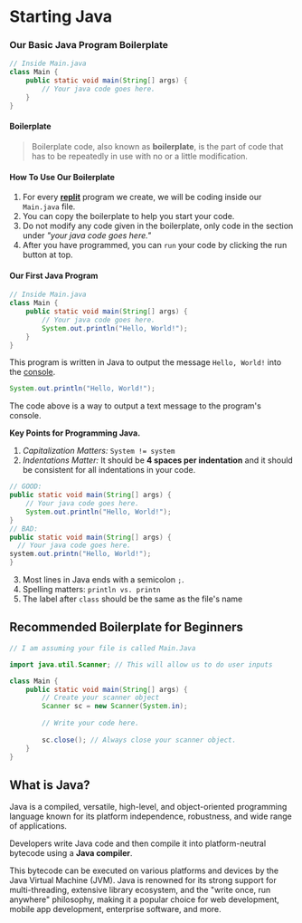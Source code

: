 # Starting Java

### Our Basic Java Program Boilerplate

```java
// Inside Main.java
class Main {
    public static void main(String[] args) {
        // Your java code goes here.
    }
}
```

#### Boilerplate

> Boilerplate code, also known as **boilerplate**, is the part of code that has to be repeatedly in use with no or a little modification.

#### How To Use Our Boilerplate

1. For every [**replit**](https://replit.com/) program we create, we will be coding inside our `Main.java` file.
2. You can copy the boilerplate to help you start your code.
3. Do not modify any code given in the boilerplate, only code in the section under _"your java code goes here."_
4. After you have programmed, you can `run` your code by clicking the run button at top.

#### Our First Java Program

```java
// Inside Main.java
class Main {
    public static void main(String[] args) {
        // Your java code goes here.
        System.out.println("Hello, World!");
    }
}
```

This program is written in Java to output the message `Hello, World!` into the [console](https://jupyterlab.readthedocs.io/en/stable/user/code\_console.html).

```java
System.out.println("Hello, World!");
```

The code above is a way to output a text message to the program's console.

**Key Points for Programming Java.**

1. _Capitalization Matters:_ `System != system`
2. _Indentations Matter:_ It should be **4 spaces per indentation** and it should be consistent for all indentations in your code.

```java
// GOOD:
public static void main(String[] args) {
    // Your java code goes here.
    System.out.println("Hello, World!");
}
// BAD:
public static void main(String[] args) {
  // Your java code goes here.
system.out.printn("Hello, World!");
}
```

3. Most lines in Java ends with a semicolon `;`.
4. Spelling matters: `println vs. printn`
5. The label after `class` should be the same as the file's name

## Recommended Boilerplate for Beginners

```java
// I am assuming your file is called Main.Java

import java.util.Scanner; // This will allow us to do user inputs

class Main {
    public static void main(String[] args) {
        // Create your scanner object
        Scanner sc = new Scanner(System.in);
        
        // Write your code here.
        
        sc.close(); // Always close your scanner object.
    }
}
```

## What is Java?

Java is a compiled, versatile, high-level, and object-oriented programming language known for its platform independence, robustness, and wide range of applications.&#x20;

Developers write Java code and then compile it into platform-neutral bytecode using a **Java compiler**.&#x20;

This bytecode can be executed on various platforms and devices by the Java Virtual Machine (JVM). Java is renowned for its strong support for multi-threading, extensive library ecosystem, and the "write once, run anywhere" philosophy, making it a popular choice for web development, mobile app development, enterprise software, and more.
